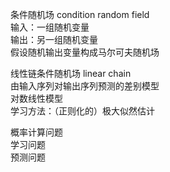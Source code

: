 条件随机场 condition random field  
输入：一组随机变量  
输出：另一组随机变量  
假设随机输出变量构成马尔可夫随机场  

线性链条件随机场 linear chain  
由输入序列对输出序列预测的差别模型  
对数线性模型  
学习方法：（正则化的）极大似然估计

概率计算问题  
学习问题  
预测问题  
